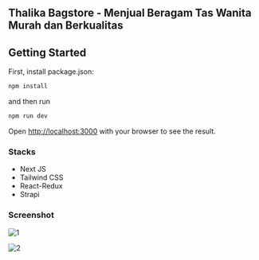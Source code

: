 ## Thalika Bagstore - Menjual Beragam Tas Wanita Murah dan Berkualitas

## Getting Started

First, install package.json:

```bash
npm install
```

and then run

```bash
npm run dev
```

Open [http://localhost:3000](http://localhost:3000) with your browser to see the result.

### Stacks

- Next JS
- Tailwind CSS
- React-Redux
- Strapi

### Screenshot

![1](https://user-images.githubusercontent.com/24485827/219393234-3b9af606-d79e-47a7-9733-838a48191879.JPG)

![2](https://user-images.githubusercontent.com/24485827/219393810-bc2dcad3-0600-4349-b7d9-674a34b94308.JPG)
